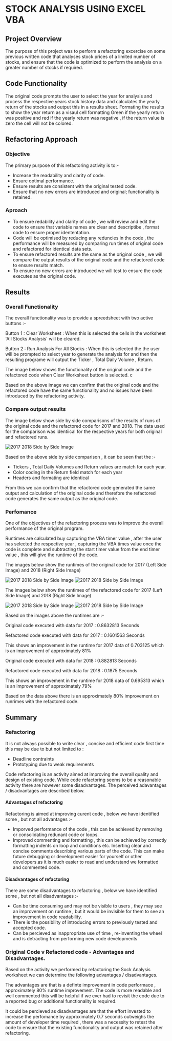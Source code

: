 # STOCK ANALYSIS USING EXCEL VBA

## Project Overview

The purpose of this project was to perform a refactoring excercise on some previous written code that analyses stock prices of a limited number of stocks, and ensure that the code is optimized to perform the analysis on a greater number of stocks if required.

## Code Functionality

The original code prompts the user to select the year for analysis and process the respective years stock history data and calculates the yearly return of the stocks and output this in a results sheet. Formating the results to show the year return as a visaul cell formatting Green if the yearly return was positive and red if the yearly return was negative , if the return value is zero the cell will not be colored.

## Refactoring Approach

### Objective

The primary purpose of this refactoring activity is to:- 

- Increase the readability and clarity of code.
- Ensure optimal performance.
- Ensure results are consistent with the original tested code.
- Ensure that no new errors are introduced and original; functionality is retained.

### Aproach

- To ensure redability and clarity of code , we will review and edit the code to ensure that variable names are clear and descriptibe , format code to ensure proper idententation.
- Code will be optimised by reducing any reduncies in the code , the performance will be measured by comparing run times of original code and refactored for identical data sets.
- To ensure refactored results are the same as the original code , we will compare the output results of the original code and the refactored code to ensure results match.
- To ensure no new errors are introduced we will test to ensure the code executes as the original code.

## Results

### Overall Functionality 

The overall functionality was to provide a spreedsheet with two active buttons :- 

Button 1 : Clear Worksheet             : When this is selected the cells in the worksheet 'All Stocks Analysis' will be cleared.

Button 2 : Run Analysis For All Stocks : When this is selected the the user will be prompted to select year to generate the analysis for and then the resulting programe will                                              output the Ticker , Total Daily Volume , Return.

The image below shows the functionality of the original code and the refactored code when Clear Worksheet button is selected.
c

Based on the above image we can confirm that the original code and the refactored code have the same functionality and no issues have been introduced by the refactoring activity.

### Compare output results

The image below show side by side comparisons of the results of runs of the original code and the refactored code for 2017 and 2018. The data used for the comparison was identiical for the respective years for both original and refactored runs.

![2017 2018 Side by Side Image](/resources/2017_2018_Side_by_Side.PNG)

Based on the above side by side comparison , it can be seen that the :- 
- Tickers , Total Daily Volumes and Return values are match for each year. 
- Color coding in the Return field match for each year
- Headers and formating are identical 

From this we can confirm that the refactored code generated the same output and calculation of the original code and therefore the refactored code generates the same output as the original code.

### Perfomance

One of the objectives of the refactoring process was to improve the overall performance of the original program.

Runtimes are calculated buy capturing the VBA timer value , after the user has selected the respective year , capturing the VBA times value once the code is complete and subtracting the start timer value from the end timer value , this will give the runtime of the code.

The images below show the runtimes of the original code for 2017 (Left Side Image) and 2018 (Right Side Image)
 
![2017  2018 Side by Side Image](/resources/Original_Challenge_2017.png)           ![2017 2018 Side by Side Image](/resources/Original_Challenge_2018.png)

The images below show the runtimes of the refactored code for 2017 (Left Side Image) and 2018 (Right Side Image)
 
![2017 2018 Side by Side Image](/resources/VBA_Challenge_2017.png)           ![2017 2018 Side by Side Image](/resources/VBA_Challenge_2018.png)

Based on the images above the runtimes are :- 

Original code executed with data for 2017   : 0.8632813 Seconds

Refactored code executed with data for 2017 : 0.1601563 Seconds

This shows an improvement in the runtime for 2017 data of 0.703125 which is an improvement of approximately 81%

Original code executed with data for 2018   : 0.882813 Seconds

Refactored code executed with data for 2018 : 0.1875 Seconds

This shows an improvement in the runtime for 2018 data of 0.695313 which is an improvement of approximately 79%

Based on the data above there is an approximately 80% improvement on runrimes with the refactored code.

## Summary


### Refactoring

It is not always possible to write clear , concise and efficient code first time this may be due to but not limited to :
- Deadline contraints 
- Prototyping due to weak requirements

Code refactoring is an activity aimed at improving the overall quality and design of existing code. While code refactoring seems to be a reasonable activity there are however some disadvantages. The perceived adavantages / disadvantages are described below.

#### Advantages of refactoring
Refactoring is aimed at improving curent code , below we have identified some , but not all advantages :- 
- Imporved performance of the code , this can be achieved by removing or consolidating redunant code or loops.
- Improved commenting and formatting , this can be achieved by correctly formatting indents on loop and conditions etc. Inserting clear and concise comments describing various parts of the code. This can make future debugging or development easier for yourself or other developers.as it is much easier to read and understand we formatted and commented code.

#### Disadvantages of refactoring

There are some disadvantages to refactoring , below we have identified some , but not all disadvantages :- 
- Can be time consuming and may not be visible to users , they may see an improvement on runtime , but it would be invisible for them to see an improvement in code readability.
- There is the possibility of introducing errors to previously tested and accepted code.
- Can be percieved as inappropriate use of time , re-inventing the wheel and is detracting from performing new code developments

### Original Code v Refactored code - Advantages and Disadvantages.

Based on the activity we performed by refactoring the Sock Analysis worksheet we can determine the following advantages / disadvantages.

The advantages are that is a definte improvement in code performace , approximately 80% runtime improvement. The code is more readable and well commented this will be helpful if we ever had to revisit the code due to a reported bug or additional functionality is required.

It could be percieved as disadvantages are that the effort invested to increase the perfomance by approximately 0.7 seconds outweighs the amount of developer time required , there was a necessity to retest the code to ensure that the existing functionality and output was retained after refactoring.

